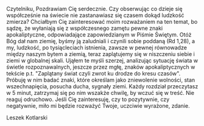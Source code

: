 Czytelniku,
Pozdrawiam Cię serdecznie.
Czy obserwując co dzieje się współcześnie na świecie nie zastanawiasz się czasem dokąd ludzkość zmierza?
Chciałbym Cię zainteresować moim rozważaniem na ten temat, bo sądzę, że wyłaniają się z współczesnego zamętu pewne znaki apokaliptyczne, odpowiadające zapowiedzianym w Piśmie Świętym.
Otóż Bóg dał nam ziemię, byśmy ją zaludniali i czynili sobie poddaną (Rd 1,28), a my, ludzkość, po tysiącleciach istnienia, zawsze w pewnej równowadze między naszym bytem a ziemią, teraz zaplątujemy się w niszczeniu siebie i ziemi w globalnej skali.
Ująłem te myśli szerzej, analizując sytuację świata w świetle rozpoznawalnych, jeszcze przez mgłę, znaków apokaliptycznych w tekście p.t. "Zaplątany świat czyli zwrot ku drodze do kresu czasów". Próbuję w nim badać znaki, które określam jako zniewolenie wolności, stan wszechnapięcia, posucha ducha, sygnały ziemi.
Każdy rozdział przeczytasz w 5 minut, zatrzymaj się po nim wszakże chwilę, by wczuć się w treść. Nie reaguj odruchowo.
Jeśli Cię zainteresuję, czy to pozytywnie, czy negatywnie, miło mi będzie rozważyć Twoje, uczciwie wyrażone, zdanie.

Leszek Kotlarski
